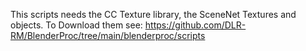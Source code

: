 This scripts needs the CC Texture library, the SceneNet Textures and objects. To Download them see: https://github.com/DLR-RM/BlenderProc/tree/main/blenderproc/scripts
